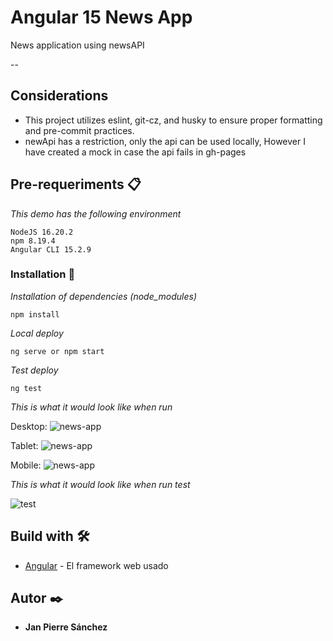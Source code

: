 # Angular 15 News App

News application using newsAPI

--

## Considerations

- This project utilizes eslint, git-cz, and husky to ensure proper formatting and pre-commit practices.
- newApi has a restriction, only the api can be used locally, However I have created a mock in case the api fails in gh-pages

## Pre-requeriments 📋

_This demo has the following environment_

```
NodeJS 16.20.2
npm 8.19.4
Angular CLI 15.2.9
```

### Installation 🔧

_Installation of dependencies (node_modules)_

```
npm install
```

_Local deploy_

```
ng serve or npm start
```

_Test deploy_

```
ng test
```

_This is what it would look like when run_

Desktop:
![news-app](https://i.ibb.co/KNcmNtJ/Screenshot-from-2023-08-16-19-26-42.png)

Tablet:
![news-app](https://i.ibb.co/HN4CWMb/Screenshot-from-2023-08-16-19-28-48.png)

Mobile:
![news-app](https://i.ibb.co/dsvKn3D/Screenshot-from-2023-08-16-19-29-53.png)

_This is what it would look like when run test_

![test](https://i.ibb.co/FYxDdR1/Screenshot-from-2023-08-16-19-22-47.png)

## Build with 🛠️

- [Angular](https://angular.io/) - El framework web usado

## Autor ✒️

- **Jan Pierre Sánchez**

